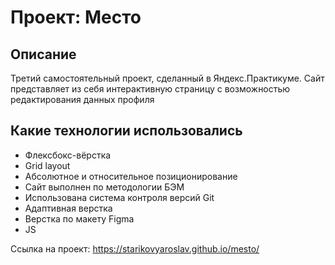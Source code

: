 # Проект: Место

## Описание

Третий самостоятельный проект, сделанный в Яндекс.Практикуме. Сайт представляет из себя интерактивную страницу с возможностью редактирования данных профиля

## Какие технологии использовались

* Флексбокс-вёрстка
* Grid layout
* Абсолютное и относительное позиционирование
* Сайт выполнен по методологии БЭМ
* Использована система контроля версий Git
* Адаптивная верстка
* Верстка по макету Figma
* JS

Ссылка на проект: https://starikovyaroslav.github.io/mesto/
